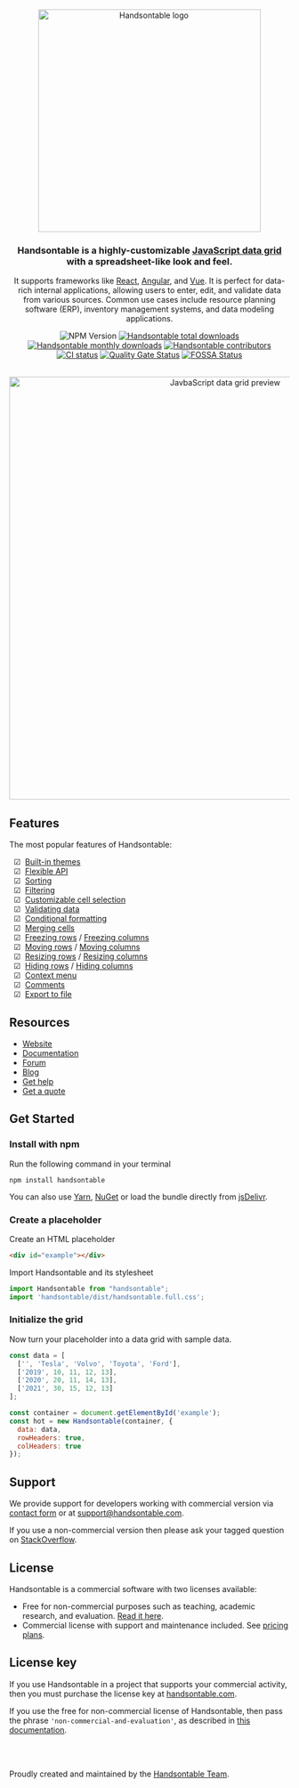 <div align="center">
  <br><br>
  <picture>
    <source media="(prefers-color-scheme: dark)" srcset="https://github.com/handsontable/handsontable/blob/feature/dev-issue-2137/resources/handsontable-logo-white.svg?raw=true"/>
    <source media="(prefers-color-scheme: light)" srcset="https://github.com/handsontable/handsontable/blob/feature/dev-issue-2137/resources/handsontable-logo-black.svg?raw=true"/>
    <img width="400" alt="Handsontable logo" src="https://github.com/handsontable/handsontable/blob/feature/dev-issue-2137/resources/handsontable-logo-black.svg?raw=true"/>
  </picture>
  
  <br>
  <h3>Handsontable is a highly-customizable <a href="https://handsontable/docs/javascript-data-grid" target="_blank">JavaScript data grid</a> with a spreadsheet-like look and feel.</h3>
  <p>
    It supports frameworks like 
    <a href="https://github.com/handsontable/handsontable/tree/master/wrappers/react-wrapper" target="_blank">React</a>, 
    <a href="https://github.com/handsontable/handsontable/tree/master/wrappers/angular" target="_blank">Angular</a>, and 
    <a href="https://github.com/handsontable/handsontable/tree/master/wrappers/vue" target="_blank">Vue</a>. 
    It is perfect for data-rich internal applications, allowing users to enter, edit, and validate data from various sources. Common use cases include resource planning software (ERP), inventory management systems, and data modeling applications.
  </p>
  
  ![NPM Version](https://img.shields.io/npm/v/handsontable)
  [![Handsontable total downloads](https://img.shields.io/npm/dt/handsontable.svg)](https://npmjs.com/package/handsontable)
  [![Handsontable monthly downloads](https://img.shields.io/npm/dm/handsontable.svg)](https://npmjs.com/package/handsontable)
  [![Handsontable contributors](https://img.shields.io/github/contributors/handsontable/handsontable)](https://npmjs.com/package/handsontable)
  [![CI status](https://github.com/handsontable/handsontable/actions/workflows/test.yml/badge.svg?branch=master)](https://github.com/handsontable/handsontable/actions/workflows/test.yml?query=branch%3Amaster)
  [![Quality Gate Status](https://sonarcloud.io/api/project_badges/measure?project=handsontable_handsontable&metric=alert_status)](https://sonarcloud.io/dashboard?id=handsontable_handsontable)
  [![FOSSA Status](https://app.fossa.io/api/projects/git%2Bgithub.com%2Fhandsontable%2Fhandsontable.svg?type=shield)](https://app.fossa.io/projects/git%2Bgithub.com%2Fhandsontable%2Fhandsontable?ref=badge_shield)

  <br>

  <picture>
    <source media="(prefers-color-scheme: dark)" srcset="https://github.com/handsontable/handsontable/blob/feature/dev-issue-2137/resources/handsontable-preview-dark-theme.png?raw=true"/>
    <source media="(prefers-color-scheme: light)" srcset="https://github.com/handsontable/handsontable/blob/feature/dev-issue-2137/resources/handsontable-preview-light-theme.png?raw=true"/>
    <img width="760" alt="JavbaScript data grid preview" src="https://github.com/handsontable/handsontable/blob/feature/dev-issue-2137/resources/handsontable-preview-light-theme.png?raw=true"/>
  </picture>
</div>

## Features

The most popular features of Handsontable:

&nbsp;&nbsp;☑&nbsp; [Built-in themes](https://handsontable.com/docs/javascript-data-grid/themes/) <br>
&nbsp;&nbsp;☑&nbsp; [Flexible API](https://handsontable.com/docs/javascript-data-grid/api/) <br>
&nbsp;&nbsp;☑&nbsp; [Sorting](https://handsontable.com/docs/javascript-data-grid/rows-sorting/) <br>
&nbsp;&nbsp;☑&nbsp; [Filtering](https://handsontable.com/docs/javascript-data-grid/column-filter/) <br>
&nbsp;&nbsp;☑&nbsp; [Customizable cell selection](https://handsontable.com/docs/javascript-data-grid/selection/) <br>
&nbsp;&nbsp;☑&nbsp; [Validating data](https://handsontable.com/docs/javascript-data-grid/cell-validator/) <br>
&nbsp;&nbsp;☑&nbsp; [Conditional formatting](https://handsontable.com/docs/javascript-data-grid/conditional-formatting/) <br>
&nbsp;&nbsp;☑&nbsp; [Merging cells](https://handsontable.com/docs/javascript-data-grid/merge-cells/) <br>
&nbsp;&nbsp;☑&nbsp; [Freezing rows](https://handsontable.com/docs/javascript-data-grid/row-freezing/) / [Freezing columns](https://handsontable.com/docs/javascript-data-grid/column-freezing/) <br>
&nbsp;&nbsp;☑&nbsp; [Moving rows](https://handsontable.com/docs/javascript-data-grid/row-moving/) / [Moving columns](https://handsontable.com/docs/javascript-data-grid/column-moving/) <br>
&nbsp;&nbsp;☑&nbsp; [Resizing rows](https://handsontable.com/docs/javascript-data-grid/row-height/) / [Resizing columns](https://handsontable.com/docs/javascript-data-grid/column-width/) <br>
&nbsp;&nbsp;☑&nbsp; [Hiding rows](https://handsontable.com/docs/javascript-data-grid/row-hiding/) / [Hiding columns](https://handsontable.com/docs/javascript-data-grid/column-hiding/) <br>
&nbsp;&nbsp;☑&nbsp; [Context menu](https://handsontable.com/docs/javascript-data-grid/context-menu/) <br>
&nbsp;&nbsp;☑&nbsp; [Comments](https://handsontable.com/docs/javascript-data-grid/comments/) <br>
&nbsp;&nbsp;☑&nbsp; [Export to file](https://handsontable.com/docs/javascript-data-grid/export-to-csv/) <br>

## Resources

- [Website](https://handsontable.com)
- [Documentation](https://handsontable.com/docs)
- [Forum](https://forum.handsontable.com/)
- [Blog](https://handsontable.com/blog)
- [Get help](https://handsontable.com/contact)
- [Get a quote](https://handsontable.com/get-a-quote)

<div id="installation"></div>

## Get Started
### Install with npm

Run the following command in your terminal
```
npm install handsontable
```

You can also use [Yarn](https://yarnpkg.com/package/handsontable), [NuGet](https://www.nuget.org/packages/Handsontable) or load the bundle directly from [jsDelivr](https://jsdelivr.com/package/npm/handsontable).

### Create a placeholder

Create an HTML placeholder

```html
<div id="example"></div>
```

Import Handsontable and its stylesheet
```js
import Handsontable from "handsontable";
import 'handsontable/dist/handsontable.full.css';
```

### Initialize the grid

Now turn your placeholder into a data grid with sample data.
```js
const data = [
  ['', 'Tesla', 'Volvo', 'Toyota', 'Ford'],
  ['2019', 10, 11, 12, 13],
  ['2020', 20, 11, 14, 13],
  ['2021', 30, 15, 12, 13]
];

const container = document.getElementById('example');
const hot = new Handsontable(container, {
  data: data,
  rowHeaders: true,
  colHeaders: true
});
```

## Support

We provide support for developers working with commercial version via [contact form](https://handsontable.com/contact?category=technical_support)</a> or at support@handsontable.com.

If you use a non-commercial version then please ask your tagged question on [StackOverflow](https://stackoverflow.com/questions/tagged/handsontable).

## License

Handsontable is a commercial software with two licenses available:

- Free for non-commercial purposes such as teaching, academic research, and evaluation. [Read it here](https://github.com/handsontable/handsontable/blob/master/handsontable-non-commercial-license.pdf).
- Commercial license with support and maintenance included. See [pricing plans](https://handsontable.com/pricing).

## License key

If you use Handsontable in a project that supports your commercial activity, then you must purchase the license key at [handsontable.com](https://handsontable.com/pricing).

If you use the free for non-commercial license of Handsontable, then pass the phrase `'non-commercial-and-evaluation'`, as described in [this documentation](https://handsontable.com/docs/license-key/).

<br>
<br>

Proudly created and maintained by the [Handsontable Team](https://handsontable.com/team).
